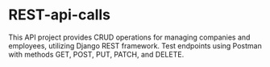 # REST-api-calls
 This API project provides CRUD operations for managing companies and employees, utilizing Django REST framework. Test endpoints using Postman with methods GET, POST, PUT, PATCH, and DELETE.

